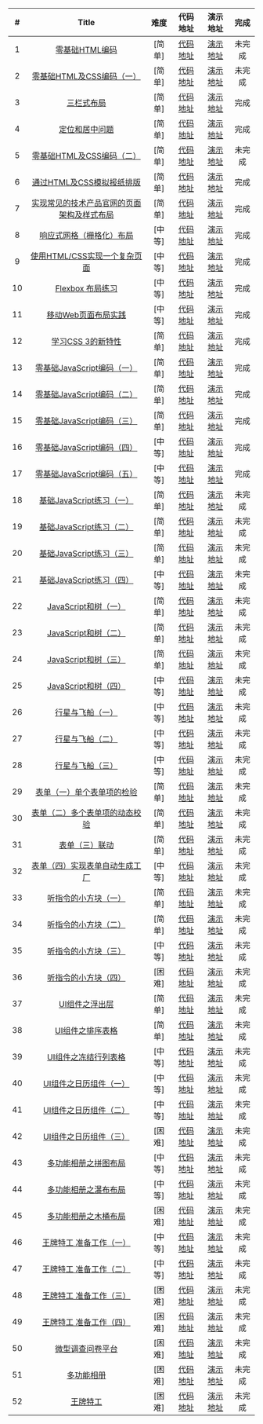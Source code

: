 
| # | Title | 难度 | 代码地址 | 演示地址 | 完成 |
|:---:|:---:|:---:|:---:|:---:|:---:|
| 1 | [零基础HTML编码](http://ife.baidu.com/task/detail?taskId=1) | [简单]| [代码地址](https://github.com/Blet/ife/tree/gh-pages/2016/task1) | [演示地址](http://blet.github.io/ife/2016/task1) |未完成|
| 2 | [零基础HTML及CSS编码（一）](http://ife.baidu.com/task/detail?taskId=2) | [简单]| [代码地址](https://github.com/Blet/ife/tree/gh-pages/2016/task2) | [演示地址](http://blet.github.io/ife/2016/task2) |未完成|
| 3 | [三栏式布局](http://ife.baidu.com/task/detail?taskId=3) | [简单]| [代码地址](https://github.com/Blet/ife/tree/gh-pages/2016/task3) | [演示地址](http://blet.github.io/ife/2016/task3) |完成|
| 4 | [定位和居中问题](http://ife.baidu.com/task/detail?taskId=4) | [简单]| [代码地址](https://github.com/Blet/ife/tree/gh-pages/2016/task4) | [演示地址](http://blet.github.io/ife/2016/task4) |完成|
| 5 | [零基础HTML及CSS编码（二）](http://ife.baidu.com/task/detail?taskId=5) | [简单]| [代码地址](https://github.com/Blet/ife/tree/gh-pages/2016/task5) | [演示地址](http://blet.github.io/ife/2016/task5) |未完成|
| 6 | [通过HTML及CSS模拟报纸排版](http://ife.baidu.com/task/detail?taskId=6) | [简单]| [代码地址](https://github.com/Blet/ife/tree/gh-pages/2016/task6) | [演示地址](http://blet.github.io/ife/2016/task6) |完成|
| 7 | [实现常见的技术产品官网的页面架构及样式布局](http://ife.baidu.com/task/detail?taskId=7) | [简单]| [代码地址](https://github.com/Blet/ife/tree/gh-pages/2016/task7) | [演示地址](http://blet.github.io/ife/2016/task7) |完成|
| 8 | [响应式网格（栅格化）布局](http://ife.baidu.com/task/detail?taskId=8) | [中等]| [代码地址](https://github.com/Blet/ife/tree/gh-pages/2016/task8) | [演示地址](http://blet.github.io/ife/2016/task8) |完成|
| 9 | [使用HTML/CSS实现一个复杂页面](http://ife.baidu.com/task/detail?taskId=9) | [中等]| [代码地址](https://github.com/Blet/ife/tree/gh-pages/2016/task9) | [演示地址](http://blet.github.io/ife/2016/task9) |完成|
| 10 | [Flexbox 布局练习](http://ife.baidu.com/task/detail?taskId=10) | [中等]| [代码地址](https://github.com/Blet/ife/tree/gh-pages/2016/task10) | [演示地址](http://blet.github.io/ife/2016/task10) |完成|
| 11 | [移动Web页面布局实践](http://ife.baidu.com/task/detail?taskId=11) | [中等]| [代码地址](https://github.com/Blet/ife/tree/gh-pages/2016/task11) | [演示地址](http://blet.github.io/ife/2016/task11) |完成|
| 12 | [学习CSS 3的新特性](http://ife.baidu.com/task/detail?taskId=12) | [简单]| [代码地址](https://github.com/Blet/ife/tree/gh-pages/2016/task12) | [演示地址](http://blet.github.io/ife/2016/task12) |完成|
| 13 | [零基础JavaScript编码（一）](http://ife.baidu.com/task/detail?taskId=13) | [简单]| [代码地址](https://github.com/Blet/ife/tree/gh-pages/2016/task13) | [演示地址](http://blet.github.io/ife/2016/task13) |完成|
| 14 | [零基础JavaScript编码（二）](http://ife.baidu.com/task/detail?taskId=14) | [简单]| [代码地址](https://github.com/Blet/ife/tree/gh-pages/2016/task14) | [演示地址](http://blet.github.io/ife/2016/task14) |完成|
| 15 | [零基础JavaScript编码（三）](http://ife.baidu.com/task/detail?taskId=15) | [简单]| [代码地址](https://github.com/Blet/ife/tree/gh-pages/2016/task15) | [演示地址](http://blet.github.io/ife/2016/task15) |完成|
| 16 | [零基础JavaScript编码（四）](http://ife.baidu.com/task/detail?taskId=16) | [中等]| [代码地址](https://github.com/Blet/ife/tree/gh-pages/2016/task16) | [演示地址](http://blet.github.io/ife/2016/task16) |完成|
| 17 | [零基础JavaScript编码（五）](http://ife.baidu.com/task/detail?taskId=17) | [中等]| [代码地址](https://github.com/Blet/ife/tree/gh-pages/2016/task17) | [演示地址](http://blet.github.io/ife/2016/task17) |完成|
| 18 | [基础JavaScript练习（一）](http://ife.baidu.com/task/detail?taskId=18) | [简单]| [代码地址](https://github.com/Blet/ife/tree/gh-pages/2016/task18) | [演示地址](http://blet.github.io/ife/2016/task18) |未完成|
| 19 | [基础JavaScript练习（二）](http://ife.baidu.com/task/detail?taskId=19) | [简单]| [代码地址](https://github.com/Blet/ife/tree/gh-pages/2016/task19) | [演示地址](http://blet.github.io/ife/2016/task19) |未完成|
| 20 | [基础JavaScript练习（三）](http://ife.baidu.com/task/detail?taskId=20) | [简单]| [代码地址](https://github.com/Blet/ife/tree/gh-pages/2016/task20) | [演示地址](http://blet.github.io/ife/2016/task20) |未完成|
| 21 | [基础JavaScript练习（四）](http://ife.baidu.com/task/detail?taskId=21) | [中等]| [代码地址](https://github.com/Blet/ife/tree/gh-pages/2016/task21) | [演示地址](http://blet.github.io/ife/2016/task21) |未完成|
| 22 | [JavaScript和树（一）](http://ife.baidu.com/task/detail?taskId=22) | [简单]| [代码地址](https://github.com/Blet/ife/tree/gh-pages/2016/task22) | [演示地址](http://blet.github.io/ife/2016/task22) |未完成|
| 23 | [JavaScript和树（二）](http://ife.baidu.com/task/detail?taskId=23) | [简单]| [代码地址](https://github.com/Blet/ife/tree/gh-pages/2016/task23) | [演示地址](http://blet.github.io/ife/2016/task23) |未完成|
| 24 | [JavaScript和树（三）](http://ife.baidu.com/task/detail?taskId=24) | [简单]| [代码地址](https://github.com/Blet/ife/tree/gh-pages/2016/task24) | [演示地址](http://blet.github.io/ife/2016/task24) |未完成|
| 25 | [JavaScript和树（四）](http://ife.baidu.com/task/detail?taskId=25) | [中等]| [代码地址](https://github.com/Blet/ife/tree/gh-pages/2016/task25) | [演示地址](http://blet.github.io/ife/2016/task25) |未完成|
| 26 | [行星与飞船（一）](http://ife.baidu.com/task/detail?taskId=26) | [中等]| [代码地址](https://github.com/Blet/ife/tree/gh-pages/2016/task26) | [演示地址](http://blet.github.io/ife/2016/task26) |未完成|
| 27 | [行星与飞船（二）](http://ife.baidu.com/task/detail?taskId=27) | [中等]| [代码地址](https://github.com/Blet/ife/tree/gh-pages/2016/task27) | [演示地址](http://blet.github.io/ife/2016/task27) |未完成|
| 28 | [行星与飞船（三）](http://ife.baidu.com/task/detail?taskId=28) | [中等]| [代码地址](https://github.com/Blet/ife/tree/gh-pages/2016/task28) | [演示地址](http://blet.github.io/ife/2016/task28) |未完成|
| 29 | [表单（一）单个表单项的检验](http://ife.baidu.com/task/detail?taskId=29) | [简单]| [代码地址](https://github.com/Blet/ife/tree/gh-pages/2016/task29) | [演示地址](http://blet.github.io/ife/2016/task29) |未完成|
| 30 | [表单（二）多个表单项的动态校验](http://ife.baidu.com/task/detail?taskId=30) | [简单]| [代码地址](https://github.com/Blet/ife/tree/gh-pages/2016/task30) | [演示地址](http://blet.github.io/ife/2016/task30) |未完成|
| 31 | [表单（三）联动](http://ife.baidu.com/task/detail?taskId=31) | [简单]| [代码地址](https://github.com/Blet/ife/tree/gh-pages/2016/task31) | [演示地址](http://blet.github.io/ife/2016/task31) |未完成|
| 32 | [表单（四）实现表单自动生成工厂](http://ife.baidu.com/task/detail?taskId=32) | [中等]| [代码地址](https://github.com/Blet/ife/tree/gh-pages/2016/task32) | [演示地址](http://blet.github.io/ife/2016/task32) |未完成|
| 33 | [听指令的小方块（一）](http://ife.baidu.com/task/detail?taskId=33) | [简单]| [代码地址](https://github.com/Blet/ife/tree/gh-pages/2016/task33) | [演示地址](http://blet.github.io/ife/2016/task33) |未完成|
| 34 | [听指令的小方块（二）](http://ife.baidu.com/task/detail?taskId=34) | [简单]| [代码地址](https://github.com/Blet/ife/tree/gh-pages/2016/task34) | [演示地址](http://blet.github.io/ife/2016/task34) |未完成|
| 35 | [听指令的小方块（三）](http://ife.baidu.com/task/detail?taskId=35) | [中等]| [代码地址](https://github.com/Blet/ife/tree/gh-pages/2016/task35) | [演示地址](http://blet.github.io/ife/2016/task35) |未完成|
| 36 | [听指令的小方块（四）](http://ife.baidu.com/task/detail?taskId=36) | [困难]| [代码地址](https://github.com/Blet/ife/tree/gh-pages/2016/task36) | [演示地址](http://blet.github.io/ife/2016/task36) |未完成|
| 37 | [UI组件之浮出层](http://ife.baidu.com/task/detail?taskId=37) | [简单]| [代码地址](https://github.com/Blet/ife/tree/gh-pages/2016/task37) | [演示地址](http://blet.github.io/ife/2016/task37) |未完成|
| 38 | [UI组件之排序表格](http://ife.baidu.com/task/detail?taskId=38) | [简单]| [代码地址](https://github.com/Blet/ife/tree/gh-pages/2016/task38) | [演示地址](http://blet.github.io/ife/2016/task38) |未完成|
| 39 | [UI组件之冻结行列表格](http://ife.baidu.com/task/detail?taskId=39) | [中等]| [代码地址](https://github.com/Blet/ife/tree/gh-pages/2016/task39) | [演示地址](http://blet.github.io/ife/2016/task39) |未完成|
| 40 | [UI组件之日历组件（一）](http://ife.baidu.com/task/detail?taskId=40) | [中等]| [代码地址](https://github.com/Blet/ife/tree/gh-pages/2016/task40) | [演示地址](http://blet.github.io/ife/2016/task40) |未完成|
| 41 | [UI组件之日历组件（二）](http://ife.baidu.com/task/detail?taskId=41) | [中等]| [代码地址](https://github.com/Blet/ife/tree/gh-pages/2016/task41) | [演示地址](http://blet.github.io/ife/2016/task41) |未完成|
| 42 | [UI组件之日历组件（三）](http://ife.baidu.com/task/detail?taskId=42) | [困难]| [代码地址](https://github.com/Blet/ife/tree/gh-pages/2016/task42) | [演示地址](http://blet.github.io/ife/2016/task42) |未完成|
| 43 | [多功能相册之拼图布局](http://ife.baidu.com/task/detail?taskId=43) | [中等]| [代码地址](https://github.com/Blet/ife/tree/gh-pages/2016/task43) | [演示地址](http://blet.github.io/ife/2016/task43) |未完成|
| 44 | [多功能相册之瀑布布局](http://ife.baidu.com/task/detail?taskId=44) | [中等]| [代码地址](https://github.com/Blet/ife/tree/gh-pages/2016/task44) | [演示地址](http://blet.github.io/ife/2016/task44) |未完成|
| 45 | [多功能相册之木桶布局](http://ife.baidu.com/task/detail?taskId=45) | [困难]| [代码地址](https://github.com/Blet/ife/tree/gh-pages/2016/task45) | [演示地址](http://blet.github.io/ife/2016/task45) |未完成|
| 46 | [王牌特工 准备工作（一）](http://ife.baidu.com/task/detail?taskId=46) | [中等]| [代码地址](https://github.com/Blet/ife/tree/gh-pages/2016/task46) | [演示地址](http://blet.github.io/ife/2016/task46) |未完成|
| 47 | [王牌特工 准备工作（二）](http://ife.baidu.com/task/detail?taskId=47) | [中等]| [代码地址](https://github.com/Blet/ife/tree/gh-pages/2016/task47) | [演示地址](http://blet.github.io/ife/2016/task47) |未完成|
| 48 | [王牌特工 准备工作（三）](http://ife.baidu.com/task/detail?taskId=48) | [困难]| [代码地址](https://github.com/Blet/ife/tree/gh-pages/2016/task48) | [演示地址](http://blet.github.io/ife/2016/task48) |未完成|
| 49 | [王牌特工 准备工作（四）](http://ife.baidu.com/task/detail?taskId=49) | [困难]| [代码地址](https://github.com/Blet/ife/tree/gh-pages/2016/task49) | [演示地址](http://blet.github.io/ife/2016/task49) |未完成|
| 50 | [微型调查问卷平台](http://ife.baidu.com/task/detail?taskId=50) | [困难]| [代码地址](https://github.com/Blet/ife/tree/gh-pages/2016/task50) | [演示地址](http://blet.github.io/ife/2016/task50) |未完成|
| 51 | [多功能相册](http://ife.baidu.com/task/detail?taskId=51) | [困难]| [代码地址](https://github.com/Blet/ife/tree/gh-pages/2016/task51) | [演示地址](http://blet.github.io/ife/2016/task51) |未完成|
| 52 | [王牌特工](http://ife.baidu.com/task/detail?taskId=52) | [困难]| [代码地址](https://github.com/Blet/ife/tree/gh-pages/2016/task52) | [演示地址](http://blet.github.io/ife/2016/task52) |未完成|
